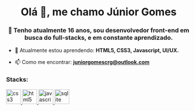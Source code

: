 <h1 align="center">Olá 👋, me chamo Júnior Gomes</h1>
<h3 align="center">📜 Tenho atualmente 16 anos, sou desenvolvedor front-end em busca do full-stacks, e em constante aprendizado.</h3>

- 🌱 Atualmente estou aprendendo: **HTML5, CSS3, Javascript, UI/UX.**

- 📫 Como me encontrar: **juniorgomescrg@outlook.com**


<h3 align="left">Stacks:</h3>
<p align="left"> <a href="https://www.w3schools.com/css/" target="_blank"> <img src="https://devicons.github.io/devicon/devicon.git/icons/css3/css3-original-wordmark.svg" alt="css3" width="40" height="40"/> </a> <a href="https://www.w3.org/html/" target="_blank"> <img src="https://devicons.github.io/devicon/devicon.git/icons/html5/html5-original-wordmark.svg" alt="html5" width="40" height="40"/> </a> <a href="https://developer.mozilla.org/en-US/docs/Web/JavaScript" target="_blank"> <img src="https://devicons.github.io/devicon/devicon.git/icons/javascript/javascript-original.svg" alt="javascript" width="40" height="40"/> </a> <a href="https://www.sqlite.org/" target="_blank"> <img src="https://www.vectorlogo.zone/logos/sqlite/sqlite-icon.svg" alt="sqlite" width="40" height="40"/> </a> </p>

